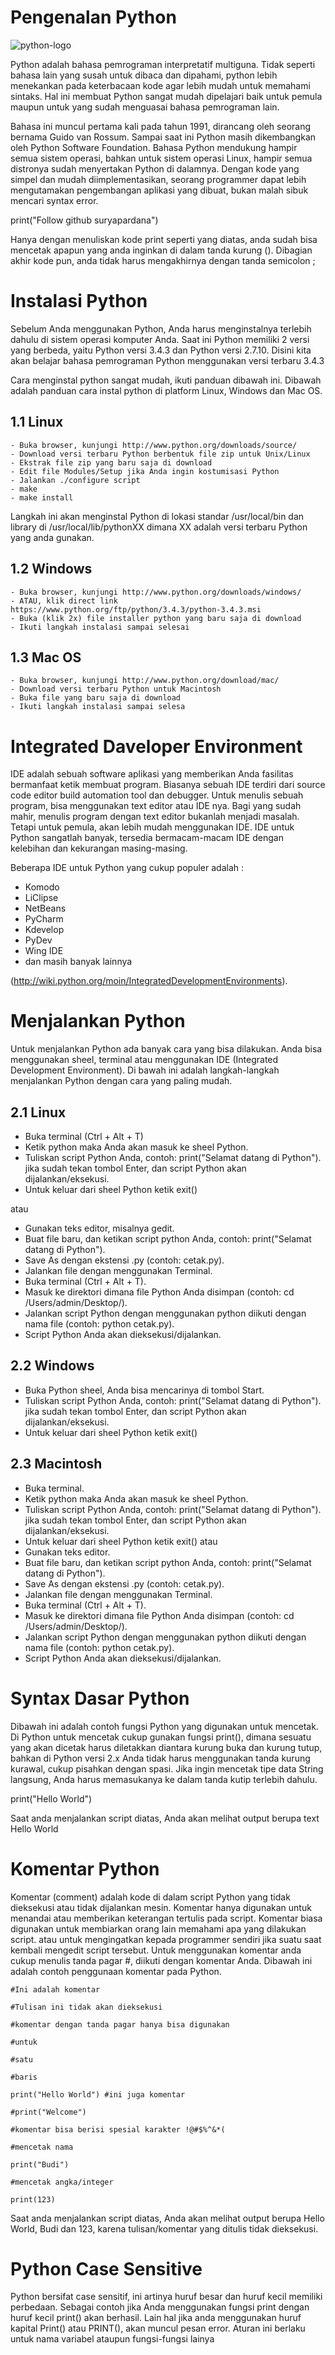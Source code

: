 # Pengenalan Python
![python-logo](https://user-images.githubusercontent.com/47344288/72213664-3fe11880-3525-11ea-8d36-93bf35c0dfdf.png)

Python adalah bahasa pemrograman interpretatif multiguna. Tidak seperti bahasa lain yang susah untuk dibaca dan dipahami,
python lebih menekankan pada keterbacaan kode agar lebih mudah untuk memahami sintaks. Hal ini membuat Python sangat mudah dipelajari baik untuk pemula maupun untuk yang sudah menguasai bahasa pemrograman lain.

Bahasa ini muncul pertama kali pada tahun 1991, dirancang oleh seorang bernama Guido van
Rossum. Sampai saat ini Python masih dikembangkan oleh Python Software Foundation. Bahasa
Python mendukung hampir semua sistem operasi, bahkan untuk sistem operasi Linux, hampir
semua distronya sudah menyertakan Python di dalamnya.
Dengan kode yang simpel dan mudah diimplementasikan, seorang programmer dapat lebih
mengutamakan pengembangan aplikasi yang dibuat, bukan malah sibuk mencari syntax error.

print("Follow github suryapardana")

Hanya dengan menuliskan kode print seperti yang diatas, anda sudah bisa mencetak apapun yang
anda inginkan di dalam tanda kurung (). Dibagian akhir kode pun, anda tidak harus
mengakhirnya dengan tanda semicolon ;

# Instalasi Python
Sebelum Anda menggunakan Python, Anda harus menginstalnya terlebih dahulu di sistem operasi komputer Anda. Saat ini Python memiliki 2 versi yang berbeda, yaitu Python versi 3.4.3 dan Python versi 2.7.10. Disini kita akan belajar bahasa pemrograman Python menggunakan versi terbaru 3.4.3

Cara menginstal python sangat mudah, ikuti panduan dibawah ini. Dibawah adalah panduan cara instal python di platform Linux, Windows dan Mac OS.

## 1.1 Linux
```
- Buka browser, kunjungi http://www.python.org/downloads/source/
- Download versi terbaru Python berbentuk file zip untuk Unix/Linux
- Ekstrak file zip yang baru saja di download
- Edit file Modules/Setup jika Anda ingin kostumisasi Python
- Jalankan ./configure script
- make
- make install
```
Langkah ini akan menginstal Python di lokasi standar /usr/local/bin dan library di /usr/local/lib/pythonXX dimana XX adalah versi terbaru Python yang anda gunakan.

 ## 1.2 Windows
```
- Buka browser, kunjungi http://www.python.org/downloads/windows/
- ATAU, klik direct link https://www.python.org/ftp/python/3.4.3/python-3.4.3.msi
- Buka (klik 2x) file installer python yang baru saja di download
- Ikuti langkah instalasi sampai selesai
```

##  1.3 Mac OS
```
- Buka browser, kunjungi http://www.python.org/download/mac/
- Download versi terbaru Python untuk Macintosh
- Buka file yang baru saja di download
- Ikuti langkah instalasi sampai selesa
```
# Integrated Daveloper Environment
IDE adalah sebuah software aplikasi yang memberikan Anda fasilitas bermanfaat ketik membuat program. Biasanya sebuah IDE terdiri dari source code editor build automation tool dan debugger.
Untuk menulis sebuah program, bisa menggunakan text editor atau IDE nya. Bagi yang sudah mahir, menulis program dengan text editor bukanlah menjadi masalah. Tetapi untuk pemula, akan lebih mudah menggunakan IDE. IDE untuk Python sangatlah banyak, tersedia bermacam-macam IDE dengan kelebihan dan kekurangan masing-masing.

Beberapa IDE untuk Python yang cukup populer adalah :

- Komodo
- LiClipse
- NetBeans
- PyCharm
- Kdevelop
- PyDev
- Wing IDE
- dan masih banyak lainnya

 (http://wiki.python.org/moin/IntegratedDevelopmentEnvironments).

# Menjalankan Python
Untuk menjalankan Python ada banyak cara yang bisa dilakukan. Anda bisa menggunakan sheel, terminal atau menggunakan IDE (Integrated Development Environment). Di bawah ini adalah langkah-langkah menjalankan Python dengan cara yang paling mudah.

## 2.1 Linux
- Buka terminal (Ctrl + Alt + T)
- Ketik python maka Anda akan masuk ke sheel Python. 
- Tuliskan script Python Anda, contoh: print("Selamat datang di Python"). jika sudah tekan tombol Enter, dan script Python akan dijalankan/eksekusi.
- Untuk keluar dari sheel Python ketik exit()

atau 

- Gunakan teks editor, misalnya gedit.
- Buat file baru, dan ketikan script python Anda, contoh: print("Selamat datang di Python").
- Save As dengan ekstensi .py (contoh: cetak.py).
- Jalankan file dengan menggunakan Terminal.
- Buka terminal (Ctrl + Alt + T).
- Masuk ke direktori dimana file Python Anda disimpan (contoh: cd /Users/admin/Desktop/).
- Jalankan script Python dengan menggunakan python diikuti dengan nama file (contoh: python cetak.py).
- Script Python Anda akan dieksekusi/dijalankan.

 ## 2.2 Windows

- Buka Python sheel, Anda bisa mencarinya di tombol Start.
- Tuliskan script Python Anda, contoh: print("Selamat datang di Python"). jika sudah tekan tombol Enter, dan script Python akan dijalankan/eksekusi.
- Untuk keluar dari sheel Python ketik exit()

## 2.3 Macintosh

- Buka terminal.
- Ketik python maka Anda akan masuk ke sheel Python. 
- Tuliskan script Python Anda, contoh: print("Selamat datang di Python"). jika sudah tekan tombol Enter, dan script Python akan dijalankan/eksekusi.
- Untuk keluar dari sheel Python ketik exit() atau 
- Gunakan teks editor.
- Buat file baru, dan ketikan script python Anda, contoh: print("Selamat datang di Python").
- Save As dengan ekstensi .py (contoh: cetak.py).
- Jalankan file dengan menggunakan Terminal.
- Buka terminal (Ctrl + Alt + T).
- Masuk ke direktori dimana file Python Anda disimpan (contoh: cd /Users/admin/Desktop/).
- Jalankan script Python dengan menggunakan python diikuti dengan nama file (contoh: python cetak.py).
- Script Python Anda akan dieksekusi/dijalankan.

# Syntax Dasar Python
Dibawah ini adalah contoh fungsi Python yang digunakan untuk mencetak. Di Python untuk mencetak cukup gunakan fungsi print(), dimana sesuatu yang akan dicetak harus diletakkan diantara kurung buka dan kurung tutup, bahkan di Python versi 2.x Anda tidak harus menggunakan tanda kurung kurawal, cukup pisahkan dengan spasi.
Jika ingin mencetak tipe data String langsung, Anda harus memasukanya ke dalam tanda kutip terlebih dahulu.

print("Hello World")

Saat anda menjalankan script diatas, Anda akan melihat output berupa text Hello World

# Komentar Python

Komentar (comment) adalah kode di dalam script Python yang tidak dieksekusi atau tidak dijalankan mesin. Komentar hanya digunakan untuk menandai atau memberikan keterangan tertulis pada script.
Komentar biasa digunakan untuk membiarkan orang lain memahami apa yang dilakukan script. atau untuk mengingatkan kepada programmer sendiri jika suatu saat kembali mengedit script tersebut.
Untuk menggunakan komentar anda cukup menulis tanda pagar #, diikuti dengan komentar Anda.
Dibawah ini adalah contoh penggunaan komentar pada Python.
```
#Ini adalah komentar

#Tulisan ini tidak akan dieksekusi

#komentar dengan tanda pagar hanya bisa digunakan

#untuk

#satu

#baris

print("Hello World") #ini juga komentar

#print("Welcome")

#komentar bisa berisi spesial karakter !@#$%^&*(

#mencetak nama

print("Budi")

#mencetak angka/integer

print(123)
```

Saat anda menjalankan script diatas, Anda akan melihat output berupa Hello World, Budi dan 123, karena tulisan/komentar yang ditulis tidak dieksekusi.

# Python Case Sensitive
Python bersifat case sensitif, ini artinya huruf besar dan huruf kecil memiliki perbedaan.
Sebagai contoh jika Anda menggunakan fungsi print dengan huruf kecil print() akan
berhasil. Lain hal jika anda menggunakan huruf kapital Print() atau PRINT(), akan
muncul pesan error.
Aturan ini berlaku untuk nama variabel ataupun fungsi-fungsi lainya




